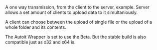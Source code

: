 A one way transmission, from the client to the server, example.
Server allows a set amount of clients to upload data to it simultaniously.

A client can choose between the upload of single file or the upload of a whole folder and its contents.

The Autoit Wrapper is set to use the Beta. But the stable build is also compatible just as x32 and x64 is.